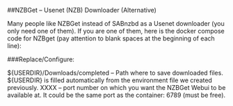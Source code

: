 ##NZBGet – Usenet (NZB) Downloader (Alternative)

Many people like NZBGet instead of SABnzbd as a Usenet downloader (you only need one of them). If you are one of them, here is the docker compose code for NZBget (pay attention to blank spaces at the beginning of each line):

###Replace/Configure:

${USERDIR}/Downloads/completed – Path where to save downloaded files. ${USERDIR} is filled automatically from the environment file we created previously.
XXXX – port number on which you want the NZBGet Webui to be available at. It could be the same port as the container: 6789 (must be free).
